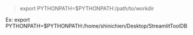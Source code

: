 > export PYTHONPATH=$PYTHONPATH:/path/to/workdir

Ex: export PYTHONPATH=$PYTHONPATH:/home/shinichien/Desktop/StreamlitToolDB 
